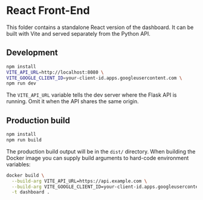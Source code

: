 # React Front-End

This folder contains a standalone React version of the dashboard. It can be built with Vite and served separately from the Python API.

## Development

```bash
npm install
VITE_API_URL=http://localhost:8080 \
VITE_GOOGLE_CLIENT_ID=your-client-id.apps.googleusercontent.com \
npm run dev
```

The `VITE_API_URL` variable tells the dev server where the Flask API is
running. Omit it when the API shares the same origin.

## Production build

```bash
npm install
npm run build
```

The production build output will be in the `dist/` directory. When building the
Docker image you can supply build arguments to hard-code environment variables:

```bash
docker build \
  --build-arg VITE_API_URL=https://api.example.com \
  --build-arg VITE_GOOGLE_CLIENT_ID=your-client-id.apps.googleusercontent.com \
  -t dashboard .
```


